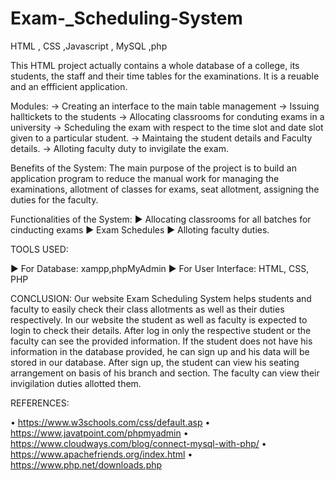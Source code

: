 # Exam-_Scheduling-System
HTML , CSS ,Javascript , MySQL ,php

This HTML project actually contains a whole database of a college, its students, the staff and their time tables for the examinations. It is a reuable and an effficient application.

Modules:
-> Creating an interface to the main table management
-> Issuing halltickets to the students
-> Allocating classrooms for conduting exams in a university
-> Scheduling the exam with respect to the time slot and date slot given to a particular student.
-> Maintaing the student details and Faculty details.
-> Alloting faculty duty to invigilate the exam.


Benefits of the System:
The main purpose of the project is to build an application program to reduce the manual work for managing the examinations, allotment of classes for exams, seat allotment, assigning the duties for the faculty.

Functionalities of the System:
► Allocating classrooms for all batches for cinducting exams
► Exam Schedules
► Alloting faculty duties.

TOOLS USED:

► For Database: xampp,phpMyAdmin
► For User Interface: HTML, CSS, PHP

CONCLUSION: 
Our website Exam Scheduling System helps students and faculty to easily check their class allotments as well as their duties respectively. In our website the student as well as faculty is expected to login to check their details. After log in only the respective student or the faculty can see the provided information. If the student does not have his information in the database provided, he can sign up and his data will be stored in our database. After sign up, the student can view his seating arrangement on basis of his branch and section. The faculty can view their invigilation duties allotted them.


REFERENCES:

• https://www.w3schools.com/css/default.asp • https://www.javatpoint.com/phpmyadmin • https://www.cloudways.com/blog/connect-mysql-with-php/ • https://www.apachefriends.org/index.html • https://www.php.net/downloads.php
